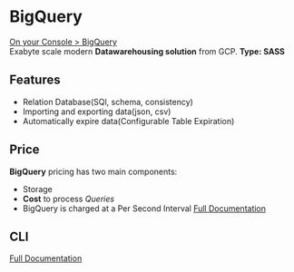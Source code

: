 # BigQuery
[On your Console > BigQuery](https://console.cloud.google.com/bigquery)  
Exabyte scale modern **Datawarehousing solution** from GCP. **Type: SASS**
## Features
- Relation Database(SQl, schema, consistency)
- Importing and exporting data(json, csv)
- Automatically expire data(Configurable Table Expiration)
## Price
**BigQuery** pricing has two main components:
- Storage
- **Cost** to process _Queries_  
- BigQuery is charged at a Per Second Interval
[Full Documentation](https://cloud.google.com/bigquery/pricing)
## CLI
[Full Documentation](https://cloud.google.com/bigquery/docs/bq-command-line-tool)
